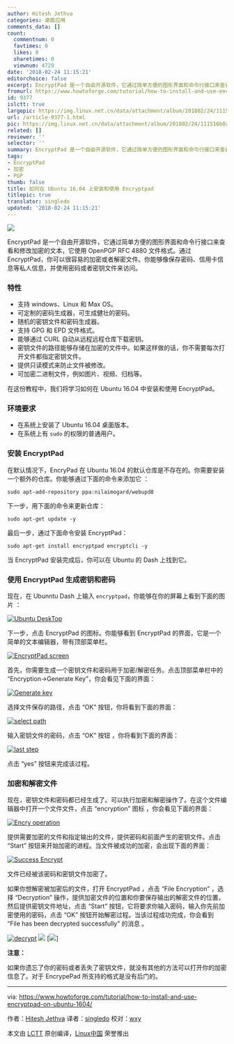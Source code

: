 ```yaml
---
author: Hitesh Jethva
categories: 桌面应用
comments_data: []
count:
  commentnum: 0
  favtimes: 0
  likes: 0
  sharetimes: 0
  viewnum: 4729
date: '2018-02-24 11:15:21'
editorchoice: false
excerpt: EncryptPad 是一个自由开源软件，它通过简单方便的图形界面和命令行接口来查看和修改加密的文本，它使用 OpenPGP RFC 4880 文件格式。
fromurl: https://www.howtoforge.com/tutorial/how-to-install-and-use-encryptpad-on-ubuntu-1604/
id: 9377
islctt: true
largepic: https://img.linux.net.cn/data/attachment/album/201802/24/111516b0a0arbn8b4bbir7.jpg
url: /article-9377-1.html
pic: https://img.linux.net.cn/data/attachment/album/201802/24/111516b0a0arbn8b4bbir7.jpg.thumb.jpg
related: []
reviewer: ''
selector: ''
summary: EncryptPad 是一个自由开源软件，它通过简单方便的图形界面和命令行接口来查看和修改加密的文本，它使用 OpenPGP RFC 4880 文件格式。
tags:
- EncryptPad
- 加密
- PGP
thumb: false
title: 如何在 Ubuntu 16.04 上安装和使用 Encryptpad
titlepic: true
translator: singledo
updated: '2018-02-24 11:15:21'
---
```


![](/data/attachment/album/201802/24/111516b0a0arbn8b4bbir7.jpg)


EncryptPad 是一个自由开源软件，它通过简单方便的图形界面和命令行接口来查看和修改加密的文本，它使用 OpenPGP RFC 4880 文件格式。通过 EncryptPad，你可以很容易的加密或者解密文件。你能够像保存密码、信用卡信息等私人信息，并使用密码或者密钥文件来访问。


### 特性


* 支持 windows、Linux 和 Max OS。
* 可定制的密码生成器，可生成健壮的密码。
* 随机的密钥文件和密码生成器。
* 支持 GPG 和 EPD 文件格式。
* 能够通过 CURL 自动从远程远程仓库下载密钥。
* 密钥文件的路径能够存储在加密的文件中。如果这样做的话，你不需要每次打开文件都指定密钥文件。
* 提供只读模式来防止文件被修改。
* 可加密二进制文件，例如图片、视频、归档等。


在这份教程中，我们将学习如何在 Ubuntu 16.04 中安装和使用 EncryptPad。


### 环境要求


* 在系统上安装了 Ubuntu 16.04 桌面版本。
* 在系统上有 `sudo` 的权限的普通用户。


### 安装 EncryptPad


在默认情况下，EncryPad 在 Ubuntu 16.04 的默认仓库是不存在的。你需要安装一个额外的仓库。你能够通过下面的命令来添加它 ：



```
sudo apt-add-repository ppa:nilaimogard/webupd8

```

下一步，用下面的命令来更新仓库：



```
sudo apt-get update -y

```

最后一步，通过下面命令安装 EncryptPad：



```
sudo apt-get install encryptpad encryptcli -y

```

当 EncryptPad 安装完成后，你可以在 Ubuntu 的 Dash 上找到它。


### 使用 EncryptPad 生成密钥和密码


现在，在 Ubunntu Dash 上输入 `encryptpad`，你能够在你的屏幕上看到下面的图片 ：


[![Ubuntu DeskTop](/data/attachment/album/201802/24/111525uhuy09qw0e9n072k.png)](https://www.howtoforge.com/images/how_to_install_and_use_encryptpad_on_ubuntu_1604/big/Screenshot-of-encryptpad-dash.png)


下一步，点击 EncryptPad 的图标。你能够看到 EncryptPad 的界面，它是一个简单的文本编辑器，带有顶部菜单栏。


[![EncryptPad screen](/data/attachment/album/201802/24/111528njkvrqh3w35tt8qw.png)](https://www.howtoforge.com/images/how_to_install_and_use_encryptpad_on_ubuntu_1604/big/Screenshot-of-encryptpad-dashboard.png)


首先，你需要生成一个密钥文件和密码用于加密/解密任务。点击顶部菜单栏中的 “Encryption->Generate Key”，你会看见下面的界面：


[![Generate key](/data/attachment/album/201802/24/111531jq1iqerx3avxkj6e.png)](https://www.howtoforge.com/images/how_to_install_and_use_encryptpad_on_ubuntu_1604/big/Screenshot-of-encryptpad-generate-key.png)


选择文件保存的路径，点击 “OK” 按钮，你将看到下面的界面：


[![select path](/data/attachment/album/201802/24/111533fqccm7m88981v9z9.png)](https://www.howtoforge.com/images/how_to_install_and_use_encryptpad_on_ubuntu_1604/big/Screenshot-of-encryptpad-generate-passphrase.png)


输入密钥文件的密码，点击 “OK” 按钮 ，你将看到下面的界面：


[![last step](/data/attachment/album/201802/24/111536pjvnqhi2xivqvlek.png)](https://www.howtoforge.com/images/how_to_install_and_use_encryptpad_on_ubuntu_1604/big/Screenshot-of-encryptpad-use-key-file.png)


点击 “yes” 按钮来完成该过程。


### 加密和解密文件


现在，密钥文件和密码都已经生成了。可以执行加密和解密操作了。在这个文件编辑器中打开一个文件文件，点击 “encryption” 图标 ，你会看见下面的界面：


[![Encry operation](/data/attachment/album/201802/24/111539g03x0cff96f36w6v.png)](https://www.howtoforge.com/images/how_to_install_and_use_encryptpad_on_ubuntu_1604/big/Screenshot-of-encryptpad-start-encryption.png)


提供需要加密的文件和指定输出的文件，提供密码和前面产生的密钥文件。点击 “Start” 按钮来开始加密的进程。当文件被成功的加密，会出现下面的界面：


[![Success Encrypt](/data/attachment/album/201802/24/111542i2332g2z3wzgww6b.png)](https://www.howtoforge.com/images/how_to_install_and_use_encryptpad_on_ubuntu_1604/big/Screenshot-of-encryptpad-file-encrypted-successfully.png)


文件已经被该密码和密钥文件加密了。


如果你想解密被加密后的文件，打开 EncryptPad ，点击 “File Encryption” ，选择 “Decryption” 操作，提供加密文件的位置和你要保存输出的解密文件的位置，然后提供密钥文件地址，点击 “Start” 按钮，它将要求你输入密码，输入你先前加密使用的密码，点击 “OK” 按钮开始解密过程。当该过程成功完成，你会看到 “File has been decrypted successfully” 的消息 。


[![decrypt ](/data/attachment/album/201802/24/111545ff6v73pin3qmfzni.png)](https://www.howtoforge.com/images/how_to_install_and_use_encryptpad_on_ubuntu_1604/Screenshot-of-encryptpad-decryption-passphrase.png) [![](/data/attachment/album/201802/24/111549u56ky6655dkn6dqo.png)](https://www.howtoforge.com/images/how_to_install_and_use_encryptpad_on_ubuntu_1604/big/Screenshot-of-encryptpad-decryption-passphrase.png) [![](/data/attachment/album/201802/24/111542i2332g2z3wzgww6b.png)]


**注意：**


如果你遗忘了你的密码或者丢失了密钥文件，就没有其他的方法可以打开你的加密信息了。对于 EncrypePad 所支持的格式是没有后门的。




---


via: <https://www.howtoforge.com/tutorial/how-to-install-and-use-encryptpad-on-ubuntu-1604/>


作者：[Hitesh Jethva](https://www.howtoforge.com) 译者：[singledo](https://github.com/singledo) 校对：[wxy](https://github.com/wxy)


本文由 [LCTT](https://github.com/LCTT/TranslateProject) 原创编译，[Linux中国](https://linux.cn/) 荣誉推出